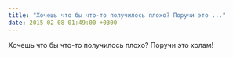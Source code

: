 ```yaml
---
title: "Хочешь что бы что-то получилось плохо? Поручи это ..."
date: 2015-02-08 01:49:00 +0300
---
```


Хочешь что бы что-то получилось плохо? Поручи это холам!

